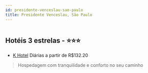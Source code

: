 ```yaml
---
id: presidente-venceslau-sao-paulo
title: Presidente Venceslau, São Paulo
---
```


<center><img src="https://static.hotelurbano.com/reservas/prod0/6/6298/56030b58ae029_k-hotel.jpg" alt="" /></center>


## Hotéis 3 estrelas - ⭐️⭐️⭐️

-    [K Hotel](https://www.hurb.com/hoteis/presidente-venceslau/k-hotel-6298?cmp=18055) Diárias a partir de R$132.20
   > Hospedagem com tranquilidade e conforto no seu caminho
